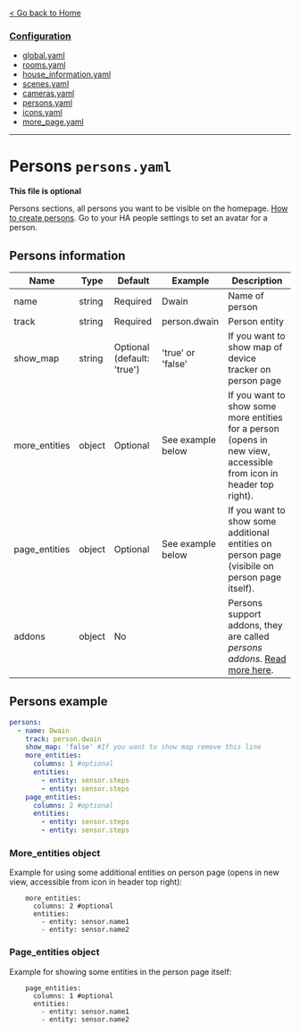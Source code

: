 [< Go back to Home](../index.md)

### [Configuration](index.md)
* [global.yaml](global.md)
* [rooms.yaml](rooms.md)
* [house_information.yaml](house_information.md)
* [scenes.yaml](scenes.md)
* [cameras.yaml](cameras.md)
* [persons.yaml](persons.md)
* [icons.yaml](icons.md)
* [more_page.yaml](more_page.md)

---

# Persons `persons.yaml`

**This file is optional**

Persons sections, all persons you want to be visible on the homepage. [How to create persons](https://www.home-assistant.io/integrations/person/). Go to your HA people settings to set an avatar for a person.

## Persons information

| Name | Type | Default | Example | Description |
|--------------|--------|-------------------------|-------------------------------------------------------|------------------------------------------------|
| name | string | Required | Dwain | Name of person |
| track | string | Required | person.dwain | Person entity |
| show_map | string | Optional (default: 'true') | 'true' or 'false' | If you want to show map of device tracker on person page |
| more_entities | object | Optional | See example below | If you want to show some more entities for a person (opens in new view, accessible from icon in header top right). |
| page_entities | object | Optional | See example below | If you want to show some additional entities on person page (visibile on person page itself). |
| addons              | object | No       |                               | Persons support addons, they are called *persons addons.* [Read more here](../addons/persons.md). |


## Persons example
```YAML
persons: 
  - name: Dwain
    track: person.dwain
    show_map: 'false' #If you want to show map remove this line
    more_entities:
      columns: 1 #optional
      entities:
        - entity: sensor.steps
        - entity: sensor.steps
    page_entities:
      columns: 2 #optional
      entities:
        - entity: sensor.steps
        - entity: sensor.steps
```    


### More_entities object

Example for using some additional entities on person page (opens in new view, accessible from icon in header top right):
```
    more_entities:
      columns: 2 #optional
      entities:
        - entity: sensor.name1
        - entity: sensor.name2
```

### Page_entities object

Example for showing some entities in the person page itself:
```
    page_entities:
      columns: 1 #optional
      entities:
        - entity: sensor.name1
        - entity: sensor.name2
```